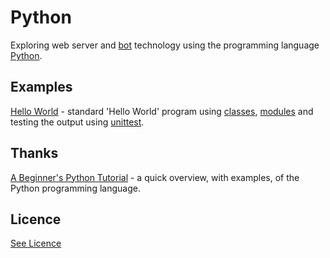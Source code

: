# Python

Exploring web server and [bot](https://en.wikipedia.org/wiki/Internet_bot) technology using the programming language [Python](https://www.python.org/).

## Examples

[Hello World](/HelloWorld) - standard 'Hello World' program using [classes](https://docs.python.org/2/tutorial/classes.html),  [modules](https://en.m.wikibooks.org/wiki/A_Beginner%27s_Python_Tutorial/Importing_Modules) and testing the output using [unittest](https://docs.python.org/2/library/unittest.html).


## Thanks

[A Beginner's Python Tutorial](https://en.m.wikibooks.org/wiki/A_Beginner%27s_Python_Tutorial) - a quick overview, with examples, of the Python programming language.

## Licence

[See Licence](/LICENSE)
